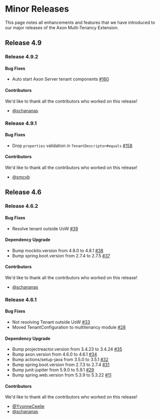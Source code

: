 # Minor Releases

This page notes all enhancements and features that we have introduced to our major releases of the Axon Multi-Tenancy Extension.

## Release 4.9

### Release 4.9.2

#### Bug Fixes

- Auto start Axon Server tenant components [#160](https://github.com/AxonFramework/extension-multitenancy/pull/160)

#### Contributors

We'd like to thank all the contributors who worked on this release!

- [@schananas](https://github.com/schananas)

### Release 4.9.1

#### Bug Fixes

- Drop `properties` validation in `TenantDescriptor#equals` [#158](https://github.com/AxonFramework/extension-multitenancy/pull/158)

#### Contributors

We'd like to thank all the contributors who worked on this release!

- [@smcvb](https://github.com/smcvb)

## Release 4.6

### Release 4.6.2

#### Bug Fixes

- Resolve tenant outside UoW [#39](https://github.com/AxonFramework/extension-multitenancy/pull/39)

#### Dependency Upgrade

- Bump mockito.version from 4.8.0 to 4.8.1 [#38](https://github.com/AxonFramework/extension-multitenancy/pull/38)
- Bump spring.boot.version from 2.7.4 to 2.7.5 [#37](https://github.com/AxonFramework/extension-multitenancy/pull/37)

#### Contributors

We'd like to thank all the contributors who worked on this release!

- [@schananas](https://github.com/schananas)

### Release 4.6.1

#### Bug Fixes

- Not resolving Tenant outside UoW [#33](https://github.com/AxonFramework/extension-multitenancy/pull/33)
- Moved TenantConfiguration to multitenancy module [#28](https://github.com/AxonFramework/extension-multitenancy/pull/28)

#### Dependency Upgrade

- Bump projectreactor.version from 3.4.23 to 3.4.24 [#35](https://github.com/AxonFramework/extension-multitenancy/pull/35)
- Bump axon.version from 4.6.0 to 4.6.1 [#34](https://github.com/AxonFramework/extension-multitenancy/pull/34)
- Bump actions/setup-java from 3.5.0 to 3.5.1 [#32](https://github.com/AxonFramework/extension-multitenancy/pull/32)
- Bump spring.boot.version from 2.7.3 to 2.7.4 [#31](https://github.com/AxonFramework/extension-multitenancy/pull/31)
- Bump junit-jupiter from 5.9.0 to 5.9.1 [#29](https://github.com/AxonFramework/extension-multitenancy/pull/29)
- Bump spring.web.version from 5.3.9 to 5.3.22 [#11](https://github.com/AxonFramework/extension-multitenancy/pull/11)

#### Contributors

We'd like to thank all the contributors who worked on this release!

- [@YvonneCeelie](https://github.com/YvonneCeelie)
- [@schananas](https://github.com/schananas)

